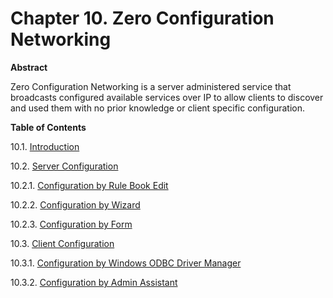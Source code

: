<div id="mt_UDAZeroConf" class="chapter">

<div class="titlepage">

<div>

<div>

# Chapter 10. Zero Configuration Networking

</div>

<div>

<div class="abstract">

**Abstract**

Zero Configuration Networking is a server administered service that
broadcasts configured available services over IP to allow clients to
discover and used them with no prior knowledge or client specific
configuration.

</div>

</div>

</div>

</div>

<div class="toc">

**Table of Contents**

<span class="section">10.1. [Introduction](mt_zeroconfintro.html)</span>

<span class="section">10.2. [Server
Configuration](mt_zerosrvconf.html)</span>

<span class="section">10.2.1. [Configuration by Rule Book
Edit](mt_zerosrvconf.html#mt_zeroconfini)</span>

<span class="section">10.2.2. [Configuration by
Wizard](mt_zerosrvconf.html#mt_zeroconfwiz)</span>

<span class="section">10.2.3. [Configuration by
Form](mt_zerosrvconf.html#mt_zeroconfform)</span>

<span class="section">10.3. [Client
Configuration](mt_zeroclientconf.html)</span>

<span class="section">10.3.1. [Configuration by Windows ODBC Driver
Manager](mt_zeroclientconf.html#mt_zeroclientdm)</span>

<span class="section">10.3.2. [Configuration by Admin
Assistant](mt_zeroclientconf.html#mt_zeroclientaa)</span>

</div>

</div>
